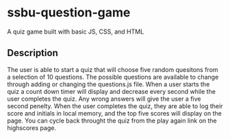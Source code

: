 # ssbu-question-game
A quiz game built with basic JS, CSS, and HTML

## Description

The user is able to start a quiz that will choose
five random quesitons from a selection of 10 questions.
The possible questions are available to change through 
adding or changing the questions.js file. When a user
starts the quiz a count down timer will display and 
decrease every second while the user completes the quiz.
Any wrong answers will give the user a five second 
penelty. When the user completes the quiz, they are able
to log their score and initials in local memory, and
the top five scores will display on the page. You can
cycle back throught the quiz from the play again link
on the highscores page.


